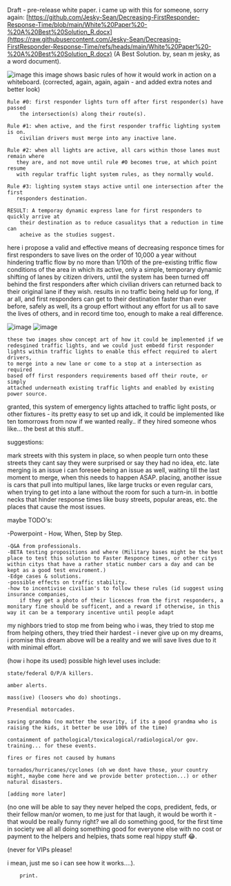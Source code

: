 Draft - pre-release white paper. i came up with this for someone, sorry again: [https://github.com/Jesky-Sean/Decreasing-FirstResponder-Response-Time/blob/main/White%20Paper%20-%20A%20Best%20Solution_R.docx](https://raw.githubusercontent.com/Jesky-Sean/Decreasing-FirstResponder-Response-Time/refs/heads/main/White%20Paper%20-%20A%20Best%20Solution_R.docx) 
    (A Best Solution. by, sean m jesky, as a word document). 
 
![image](https://github.com/user-attachments/assets/a6e7ee77-5415-4bee-98b8-0c9d6862516e)
    this image shows basic rules of how it would work in action on a whiteboard. (corrected, again, again, again - and added extra notes and better look)

    Rule #0: first responder lights turn off after first responder(s) have passed
        the intersection(s) along their route(s).
        
    Rule #1: when active, and the first responder traffic lighting system is on. 
        civilian drivers must merge into any inactive lane.
        
    Rule #2: when all lights are active, all cars within those lanes must remain where
       they are, and not move until rule #0 becomes true, at which point resume 
       with regular traffic light system rules, as they normally would.
       
    Rule #3: lighting system stays active until one intersection after the first
       responders destination. 

    RESULT: A temporay dynamic express lane for first responders to quickly arrive at
        their destination as to reduce casualitys that a reduction in time can
        acheive as the studies suggest. 


here i propose a valid and effective means of decreasing responce times for first responders to save lives on the order of 10,000 a year without hindering traffic flow by no more than 1/10th of the pre-existing triffic flow conditions of the area in which its active, only a simple, temporary dynamic shifting of lanes by citizen drivers, until the system has been turned off behind the first responders after which civilian drivers can returned back to their original lane if they wish. results in no traffic being held up for long, if ar all, and first responders can get to their destination faster than ever before, safely as well, its a group effort without any effort for us all to save the lives of others, and in record time too, enough to make a real difference. 

![image](https://github.com/user-attachments/assets/28e00c27-0bbc-4082-a034-1befcde08815)
![image](https://github.com/user-attachments/assets/0571918c-16ca-4984-ac40-8259776b50da)
   
    these two images show concept art of how it could be implemented if we
    redesgined traffic lights, and we could just embedd first responder
    lights within traffic lights to enable this effect required to alert drivers,
    to merge into a new lane or come to a stop at a intersection as required 
    based off first responders requirements based off their route, or simply
    attached underneath existing traffic lights and enabled by existing power source. 

granted, this system of emergency lights attached to traffic light posts, or other fixtures - its pretty easy to set up and idk, it could be implemented like ten tomorrows from now if we wanted really.. if they hired someone whos like... the best at this stuff..

suggestions:

  mark streets with this system in place, so when people turn onto these streets they cant say they were surprised or say they had no idea, etc. 
  late merging is an issue i can foresee being an issue as well, waiting till the last moment to merge, when this needs to happen ASAP.  placing, another issue is cars that pull into multipul lanes, like large trucks or even regular cars, when trying to get into a lane without the room for such a turn-in. 
  in bottle necks that hinder response times like busy streets, popular areas, etc. the places that cause the most issues. 

maybe TODO's:

  -Powerpoint - How, When, Step by Step.
   
    -Q&A from professionals.
    -BETA testing propositions and where (Military bases might be the best place to test this solution to Faster Responce times, or other citys within citys that have a rather static number cars a day and can be kept as a good test enviroment.)
    -Edge cases & solutions.
    -possible effects on traffic stability.
    -how to incentivise civilian's to follow these rules (id suggest using insurance companies, 
        if they get a photo of their licences from the first responders, a monitary fine should be sufficent, and a reward if otherwise, in this way it can be a temporary incentive until people adapt

my nighbors tried to stop me from being who i was, they tried to stop me from helping others, they tried their hardest - i never give up on my dreams, i promise this dream above will be a reality and we will save lives due to it with minimal effort. 

(how i hope its used) possible high level uses include:

    state/federal O/P/A killers. 
   
    amber alerts. 
   
    mass(ive) (loosers who do) shootings. 
   
    Presendial motorcades. 
   
    saving grandma (no matter the sevarity, if its a good grandma who is raising the kids, it better be use 100% of the time)
   
    containment of pathological/toxicalogical/radiological/or gov. training... for these events. 
    
    fires or fires not caused by humans
    
    tornados/hurricanes/cyclones (oh we dont have those, your country might, maybe come here and we provide better protection...) or other natural disasters.  
    
    [adding more later]
 
   
   
   

   
   



   (no one will be able to say they never helped the cops, predident, feds, or their fellow man/or women, to me just for that laugh, it would be worth it - that would be really funny right? we all do something good, for the first time in society we all all doing something good for everyone else with no cost or payment to the helpers and helpies, thats some real hippy stuff 😂. 
   
   
   
   (never for VIPs please!
   
   i mean, just me so i can see how it works....). 

   

   




        print.  

